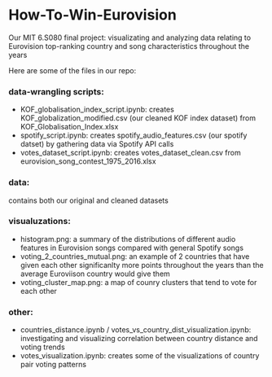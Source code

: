# How-To-Win-Eurovision
Our MIT 6.S080 final project: visualizating and analyzing data relating to Eurovision top-ranking country and song characteristics throughout the years

Here are some of the files in our repo:

### data-wrangling scripts:
- KOF_globalisation_index_script.ipynb: creates KOF_globalization_modified.csv (our cleaned KOF index dataset) from KOF_Globalisation_Index.xlsx
- spotify_script.ipynb: creates spotify_audio_features.csv (our spotify datset) by gathering data via Spotify API calls
- votes_dataset_script.ipynb: creates votes_dataset_clean.csv from eurovision_song_contest_1975_2016.xlsx

### data:
contains both our original and cleaned datasets

### visualuzations:
- histogram.png: a summary of the distributions of different audio features in Eurovision songs compared with general Spotify songs
- voting_2_countries_mutual.png: an example of 2 countries that have given each other significanlty more points throughout the years than the average Euroviison country would give them
- voting_cluster_map.png: a map of counry clusters that tend to vote for each other

### other:
- countries_distance.ipynb / votes_vs_country_dist_visualization.ipynb: investigating and visualizing correlation between country distance and voting trends
- votes_visualization.ipynb: creates some of the visualizations of country pair voting patterns
